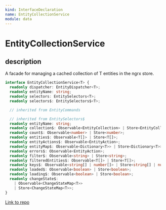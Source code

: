 ```yaml
---
kind: InterfaceDeclaration
name: EntityCollectionService
module: data
---
```


# EntityCollectionService

## description

A facade for managing
a cached collection of T entities in the ngrx store.

```ts
interface EntityCollectionService<T> {
  readonly dispatcher: EntityDispatcher<T>;
  readonly entityName: string;
  readonly selectors: EntitySelectors<T>;
  readonly selectors$: EntitySelectors$<T>;

  // inherited from EntityCommands

  // inherited from EntitySelectors$
  readonly entityName: string;
  readonly collection$: Observable<EntityCollection> | Store<EntityCollection>;
  readonly count$: Observable<number> | Store<number>;
  readonly entities$: Observable<T[]> | Store<T[]>;
  readonly entityActions$: Observable<EntityAction>;
  readonly entityMap$: Observable<Dictionary<T>> | Store<Dictionary<T>>;
  readonly errors$: Observable<EntityAction>;
  readonly filter$: Observable<string> | Store<string>;
  readonly filteredEntities$: Observable<T[]> | Store<T[]>;
  readonly keys$: Observable<string[] | number[]> | Store<string[] | number[]>;
  readonly loaded$: Observable<boolean> | Store<boolean>;
  readonly loading$: Observable<boolean> | Store<boolean>;
  readonly changeState$:
    | Observable<ChangeStateMap<T>>
    | Store<ChangeStateMap<T>>;
}
```

[Link to repo](https://github.com/ngrx/platform/blob/master/modules/data/src/entity-services/entity-collection-service.ts#L14-L55)
